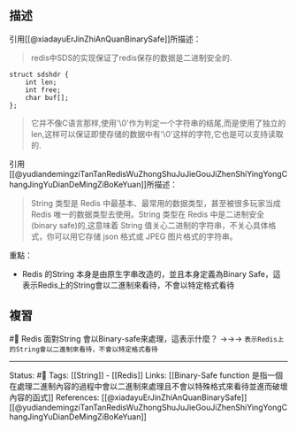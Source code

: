 ## 描述

引用[[@xiadayuErJinZhiAnQuanBinarySafe]]所描述：

> redis中SDS的实现保证了redis保存的数据是二进制安全的.
```text
struct sdshdr {
    int len;
    int free;
    char buf[];
};
```
> 它并不像C语言那样,使用'\0'作为判定一个字符串的结尾,而是使用了独立的len,这样可以保证即使存储的数据中有'\0'这样的字符,它也是可以支持读取的.

引用[[@yudiandemingziTanTanRedisWuZhongShuJuJieGouJiZhenShiYingYongChangJingYuDianDeMingZiBoKeYuan]]所描述：
> String 类型是 Redis 中最基本、最常用的数据类型，甚至被很多玩家当成 Redis 唯一的数据类型去使用。String 类型在 Redis 中是二进制安全(binary safe)的,这意味着 String 值关心二进制的字符串，不关心具体格式，你可以用它存储 json 格式或 JPEG 图片格式的字符串。

重點：
- Redis 的String 本身是由原生字串改造的，並且本身定義為Binary Safe，這表示Redis上的String會以二進制來看待，不會以特定格式看待


## 複習
#🧠 Redis 面對String 會以Binary-safe來處理，這表示什麼？  ->->-> `表示Redis上的String會以二進制來看待，不會以特定格式看待`

---
Status: #🌱 
Tags:
[[String]] - [[Redis]]
Links:
[[Binary-Safe function 是指一個在處理二進制內容的過程中會以二進制來處理且不會以特殊格式來看待並進而破壞內容的函式]]
References:
[[@xiadayuErJinZhiAnQuanBinarySafe]]
[[@yudiandemingziTanTanRedisWuZhongShuJuJieGouJiZhenShiYingYongChangJingYuDianDeMingZiBoKeYuan]]